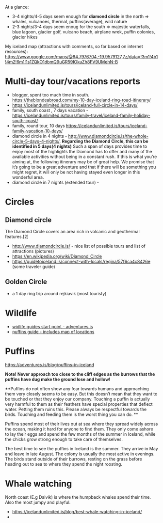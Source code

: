 At a glance:
* 3-4 nights/4-5 days seem enough for **diamond circle** in the north => whales, vulcanoes, thermal, puffins(average), wild nature
* 2-3 nights/3-4 days seem enoug for the south => majestic waterfalls, blue lagoon, glacier golf, vulcano beach, airplane wrek, puffin colonies, glacier hikes

My iceland map (attractions with comments, so far based on internet resources): 
https://www.google.com/maps/@64.7976704,-19.9579127,7z/data=!3m1!4b1!4m2!6m1!1s1ZQkO1dbmQ9uGR59IOkuZh8FV9UMehN-B

# Multi-day tour/vacations reports

* blogger, spent too much time in south.  https://theblondeabroad.com/my-10-day-iceland-ring-road-itinerary/
* https://icelandunlimited.is/tours/iceland-full-circle-in-14-days/
* family, south coast , 7 days vacation - https://icelandunlimited.is/tours/family-travel/iceland-family-holiday-south-coast/
* family, round tour, 10 days https://icelandunlimited.is/tours/iceland-family-vacation-10-days/
* diamond circle in 4 nights - http://www.diamondcircle.is/the-whole-circle-5-days-4-nights/. **Regarding the Diamond Circle, this can be identified in 5 days(4 nights)** Such a span of days provides time to enjoy most of the highlights the Diamond has to offer and many of the available activities without being in a constant rush. If this is what you’re aiming at, the following itinerary may be of great help. We promise that it’s going to be a great adventure and that if there will be something you might regret, it will only be not having stayed even longer in this wonderful area.
* diamond circle in 7 nights (extended tour) - 

# Circles

## Diamond circle

The Diamond Circle covers an area rich in volcanic and geothermal features.[2]

* http://www.diamondcircle.is/ - nice list of possible tours and list of attractions (pictures)
* https://en.wikipedia.org/wiki/Diamond_Circle
* https://guidetoiceland.is/connect-with-locals/regina/57f6ca4c8426e (some traveler guide)

## Golden Circle
* a 1 day ring trip around rejkiavik (most touristy)


# Wildlife

* [widlife guides start point - adventures.is](https://adventures.is/information/arctic-bestiary-wildlife-guide/)
* [puffins guide - includes map of locations]()

# Puffins

https://adventures.is/blog/puffins-in-iceland

**Note! Never approach too close to the cliff edges as the burrows that the puffins have dug make the ground lose and hollow!**

**Puffins do not often show any fear towards humans and approaching them very closely seems to be easy. But this doesn’t mean that they want to be touched or that they enjoy our company.  Touching a puffin is actually very harmful to them as their feathers have special properties that deflect water. Petting them ruins this. Please always be respectful towards the birds. Touching and feeding them is the worst thing you can do. **

Puffins spend most of their lives out at sea where they spread widely across the ocean, making it hard for anyone to find them. They only come ashore to lay their eggs and spend the few months of the summer in Iceland, while the chicks grow strong enough to take care of themselves.

The best time to see the puffins in Iceland is the summer. They arrive in May and leave in late August. The colony is usually the most active in evenings. The birds stand outside of their burrows, resting on the grass before heading out to sea to where they spend the night roosting.

# Whale watching

North coast (E.g Dalvik) is where the humpback whales spend their time. Also the most jumpy and playful. 

* https://icelandunlimited.is/blog/best-whale-watching-in-iceland/
* 
